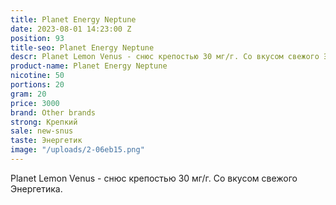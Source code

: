 ```yaml
---
title: Planet Energy Neptune
date: 2023-08-01 14:23:00 Z
position: 93
title-seo: Planet Energy Neptune
descr: Planet Lemon Venus - cнюс крепостью 30 мг/г. Со вкусом свежого Энергетика.
product-name: Planet Energy Neptune
nicotine: 50
portions: 20
gram: 20
price: 3000
brand: Other brands
strong: Крепкий
sale: new-snus
taste: Энергетик
image: "/uploads/2-06eb15.png"
---
```


Planet Lemon Venus - cнюс крепостью 30 мг/г. Со вкусом свежого Энергетика.